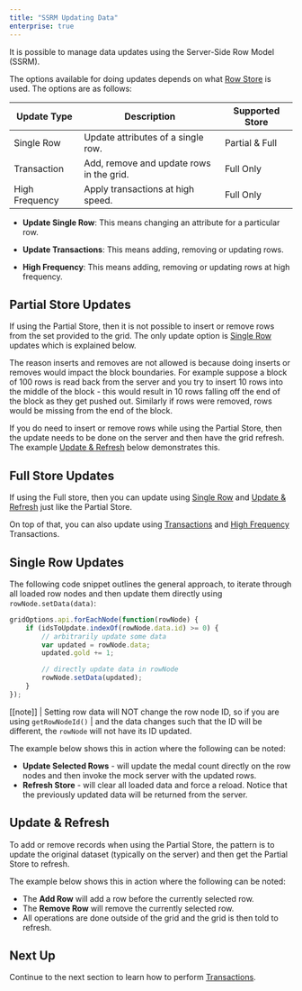 ```yaml
---
title: "SSRM Updating Data"
enterprise: true
---
```


It is possible to manage data updates using the Server-Side Row Model (SSRM).

The options available for doing updates depends on what [Row Store](../server-side-model-row-stores/) is used. The options are as follows:

| Update Type    | Description                              | Supported Store |
| -------------- | ---------------------------------------- | --------------- |
| Single Row     | Update attributes of a single row.       | Partial & Full  |
| Transaction    | Add, remove and update rows in the grid. | Full Only       |
| High Frequency | Apply transactions at high speed.        | Full Only       |


- **Update Single Row**: This means changing an attribute for a particular row.

- **Update Transactions**: This means adding, removing or updating rows.

- **High Frequency**: This means adding, removing or updating rows at high frequency.


## Partial Store Updates

If using the Partial Store, then it is not possible to insert or remove rows from the set provided to the grid. The only update option is [Single Row](#single-row) updates which is explained below.

The reason inserts and removes are not allowed is because doing inserts or removes would impact the block 
boundaries. For example suppose a block of 100 rows is read back from the server and you try to insert 10 
rows into the middle of the block - this would result in 10 rows falling off the end of the block as they 
get pushed out. Similarly if rows were removed, rows would be missing from the end of the block.

If you do need to insert or remove rows while using the Partial Store, then the update needs to be done on the server and then have the grid refresh. The example [Update & Refresh](#update-and-refresh) below demonstrates this.

## Full Store Updates

If using the Full store, then you can update using [Single Row](#single-row) and [Update & Refresh](#update-and-refresh) just like the Partial Store.


On top of that, you can also update using [Transactions](../server-side-model-transactions/) and [High Frequency](../server-side-model-high-frequency/) Transactions.

## Single Row Updates

The following code snippet outlines the general approach, to iterate through all loaded row nodes and then update them directly using `rowNode.setData(data)`:


```js
gridOptions.api.forEachNode(function(rowNode) {
    if (idsToUpdate.indexOf(rowNode.data.id) >= 0) {
        // arbitrarily update some data
        var updated = rowNode.data;
        updated.gold += 1;

        // directly update data in rowNode
        rowNode.setData(updated);
    }
});
```

[[note]]
| Setting row data will NOT change the row node ID, so if you are using `getRowNodeId()` 
| and the data changes such that the ID will be different, the `rowNode` will not have its ID updated.

The example below shows this in action where the following can be noted:


- **Update Selected Rows** - will update the medal count directly on the row nodes and then invoke the mock server with the updated rows.
- **Refresh Store** - will clear all loaded data and force a reload. Notice that the previously updated data will be returned from the server.

<grid-example title='Updating Row Data' name='updating-row-data' type='generated' options='{ "enterprise": true, "extras": ["lodash"], "modules": ["serverside", "rowgrouping"] }'></grid-example>

## Update & Refresh

To add or remove records when using the Partial Store, the pattern is to update the original dataset 
(typically on the server) and then get the Partial Store to refresh.

The example below shows this in action where the following can be noted:

- The **Add Row** will add a row before the currently selected row.
- The **Remove Row** will remove the currently selected row.
- All operations are done outside of the grid and the grid is then told to refresh.

<grid-example title='Server-Side Row Model & CRUD' name='crud' type='generated' options='{ "enterprise": true, "modules": ["serverside"] }'></grid-example>

## Next Up

Continue to the next section to learn how to perform [Transactions](../server-side-model-transactions/).

